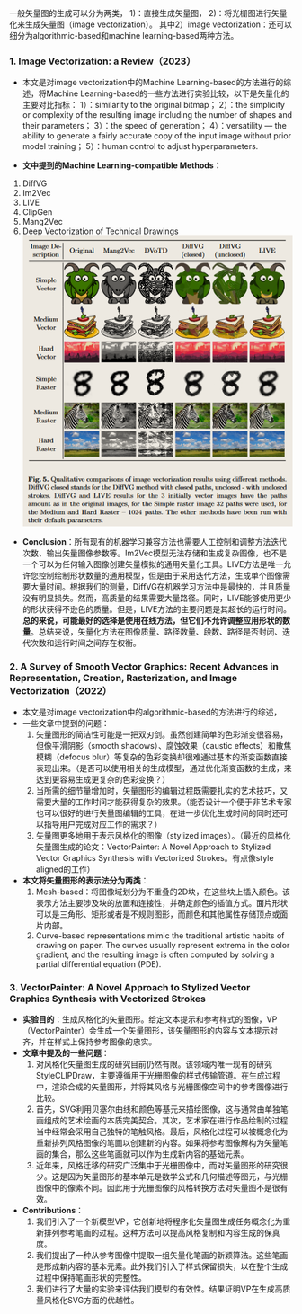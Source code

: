 一般矢量图的生成可以分为两类，
1)：直接生成矢量图，
2)：将光栅图进行矢量化来生成矢量图（image vectorization）。
其中2）image vectorization：还可以细分为algorithmic-based和machine learning-based两种方法。
### 1. Image Vectorization: a Review（2023）
- 本文是对image vectorization中的Machine Learning-based的方法进行的综述，将Machine Learning-based的一些方法进行实验比较，以下是矢量化的主要对比指标：
  1）：similarity to the original bitmap；
  2）：the simplicity or complexity of the resulting image including the number of shapes and their parameters；
  3）：the speed of generation；
  4）：versatility — the ability to generate a fairly accurate copy of the input image without prior model training；
  5）：human control to adjust hyperparameters.

- **文中提到的Machine Learning-compatible Methods：**
1. DiffVG
2. Im2Vec
3. LIVE
4. ClipGen
5. Mang2Vec
6. Deep Vectorization of Technical Drawings
![image.png](https://raw.githubusercontent.com/Young-Allen/pic/main/20240721203140.png)
- **Conclusion**：所有现有的机器学习兼容方法也需要人工控制和调整方法迭代次数、输出矢量图像参数等。Im2Vec模型无法存储和生成复杂图像，也不是一个可以为任何输入图像创建矢量模拟的通用矢量化工具。LIVE方法是唯一允许您控制绘制形状数量的通用模型，但是由于采用迭代方法，生成单个图像需要大量时间。根据我们的测量，DiffVG在机器学习方法中是最快的，并且质量没有明显损失。然而，高质量的结果需要大量路径。同时，LIVE能够使用更少的形状获得不逊色的质量。但是，LIVE方法的主要问题是其超长的运行时间。**总的来说，可能最好的选择是使用在线方法，但它们不允许调整应用形状的数量**。总结来说，矢量化方法在图像质量、路径数量、段数、路径是否封闭、迭代次数和运行时间之间存在权衡。
### 2. A Survey of Smooth Vector Graphics: Recent Advances in Representation, Creation, Rasterization, and Image Vectorization（2022）
- 本文是对image vectorization中的algorithmic-based的方法进行的综述，
- 一些文章中提到的问题：
  1. 矢量图形的简洁性可能是一把双刃剑。虽然创建简单的色彩渐变很容易，但像平滑阴影（smooth shadows）、腐蚀效果（caustic effects）和散焦模糊（defocus blur）等复杂的色彩变换却很难通过基本的渐变函数直接表现出来。（是否可以使用相关的生成模型，通过优化渐变函数的生成，来达到更容易生成更复杂的色彩变换？）
  2. 当所需的细节量增加时，矢量图形的编辑过程既需要扎实的艺术技巧，又需要大量的工作时间才能获得复杂的效果。（能否设计一个便于非艺术专家也可以很好的进行矢量图编辑的工具，在进一步优化生成时间的同时还可以指导用户完成对应工作的需求？）
  3. 矢量图更多地用于表示风格化的图像（stylized images）。（最近的风格化矢量图生成的论文：VectorPainter: A Novel Approach to Stylized Vector Graphics Synthesis with Vectorized Strokes。有点像style aligned的工作）
- **本文将矢量图形的表示法分为两类**：
  1. Mesh-based：将图像域划分为不重叠的2D块，在这些块上插入颜色。该表示方法主要涉及块的放置和连接性，并确定颜色的插值方式。面片形状可以是三角形、矩形或者是不规则图形，而颜色和其他属性存储顶点或面片内部。
  2. Curve-based representations mimic the traditional artistic habits of drawing on paper. The curves usually represent extrema in the color gradient, and the resulting image is often computed by solving a partial differential equation (PDE).

### 3. VectorPainter: A Novel Approach to Stylized Vector Graphics Synthesis with Vectorized Strokes
- **实验目的**：生成风格化的矢量图形。给定文本提示和参考样式的图像，VP（VectorPainter）会生成一个矢量图形，该矢量图形的内容与文本提示对齐，并在样式上保持参考图像的忠实。
- **文章中提及的一些问题**：
  1. 对风格化矢量图生成的研究目前仍然有限。该领域内唯一现有的研究StyleCLIPDraw，主要遵循用于光栅图像的样式传输管道。在生成过程中，渲染合成的矢量图形，并将其风格与光栅图像空间中的参考图像进行比较。
  2. 首先，SVG利用贝塞尔曲线和颜色等基元来描绘图像，这与通常由单独笔画组成的艺术绘画的本质完美契合。其次，艺术家在进行作品绘制的过程当中经常会采用自己独特的笔触风格。最后，风格化过程可以被概念化为重新排列风格图像的笔画以创建新的内容。如果将参考图像解构为矢量笔画的集合，那么这些笔画就可以作为生成新内容的基础元素。
  3. 近年来，风格迁移的研究广泛集中于光栅图像中，而对矢量图形的研究很少。这是因为矢量图形的基本单元是数学公式和几何描述等图元，与光栅图像中的像素不同。因此用于光栅图像的风格转换方法对矢量图不是很有效。
- **Contributions**：
  1. 我们引入了一个新模型VP，它创新地将程序化矢量图生成任务概念化为重新排列参考笔画的过程。这种方法可以提高风格复制和内容生成的保真度。
  2. 我们提出了一种从参考图像中提取一组矢量化笔画的新颖算法。这些笔画是形成新内容的基本元素。此外我们引入了样式保留损失，以在整个生成过程中保持笔画形状的完整性。
  3. 我们进行了大量的实验来评估我们模型的有效性。结果证明VP在生成高质量风格化SVG方面的优越性。
